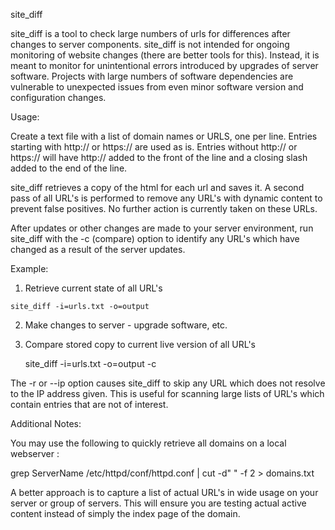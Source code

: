 site_diff

site_diff is a tool to check large numbers of urls for differences after changes to server components. site_diff is not
intended for ongoing monitoring of website changes (there are better tools for this). Instead, it is meant to monitor for
unintentional errors introduced by upgrades of server software. Projects with large numbers of software dependencies are
vulnerable to unexpected issues from even minor software version and configuration changes.

Usage:

Create a text file with a list of domain names or URLS, one per line. Entries starting with http:// or https:// are used as 
is. Entries without http:// or https:// will have http:// added to the front of the line and a closing slash added to the
end of the line.

site_diff retrieves a copy of the html for each url and saves it. A second pass of all URL's is performed to remove any URL's
with dynamic content to prevent false positives. No further action is currently taken on these URLs.

After updates or other changes are made to your server environment, run site_diff with the -c (compare) option to
identify any URL's which have changed as a result of the server updates.

Example:

1. Retrieve current state of all URL's

```site_diff -i=urls.txt -o=output```

2. Make changes to server - upgrade software, etc.

3. Compare stored copy to current live version of all URL's

	site_diff -i=urls.txt -o=output -c

The -r or --ip option causes site_diff to skip any URL which does not resolve to the IP address given. This is useful for 
scanning large lists of URL's which contain entries that are not of interest.

Additional Notes:

You may use the following to quickly retrieve all domains on a local webserver :

  grep ServerName /etc/httpd/conf/httpd.conf | cut -d" " -f 2 > domains.txt

A better approach is to capture a list of actual URL's in wide usage on your server or group of servers. This will ensure
you are testing actual active content instead of simply the index page of the domain.


